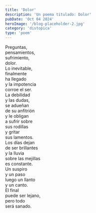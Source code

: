 ```yaml
---
title: 'Dolor'
description: 'Un poema titulado: Dolor'
pubDate: 'Oct 04 2024'
heroImage: '/blog-placeholder-2.jpg'
category: 'distopica'
type: 'poem'
---
```


Preguntas,\
pensamientos,\
sufrimiento,\
dolor.\
Lo inevitable,\
finalmente\
ha llegado\
y la impotencia\
corroe el ser.\
La debilidad\
y las dudas,\
se adueñan\
de su anfitrión\
y le obligan\
a sufrir sobre\
sus rodillas\
y gritar\
sus lamentos.\
Los días dejan\
de ser brillantes\
y la lluvia\
sobre las mejillas\
es constante.\
Un suspiro\
y un paso\
luego un llanto\
y un canto.\
El final\
puede ser lejano,\
pero todo\
será sanado.